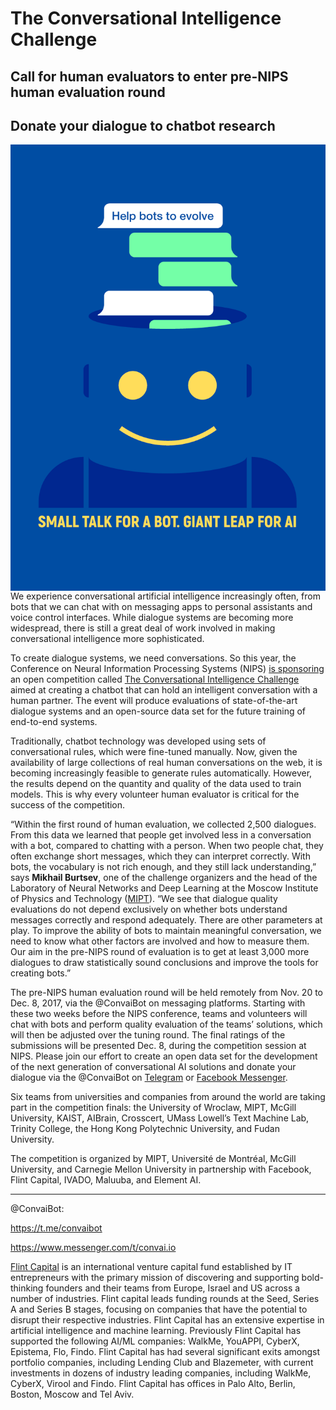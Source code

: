 # The Conversational Intelligence Challenge

## Call for human evaluators to enter pre-NIPS human evaluation round

## Donate your dialogue to chatbot research

<img style="float: right;" src="press_poster.png" style="width: 150px;"/>
We experience conversational artificial intelligence increasingly often, from bots that we can chat with on messaging apps 
to personal assistants and voice control interfaces. While dialogue systems are becoming more widespread, there is still a 
great deal of work involved in making conversational intelligence more sophisticated.

To create dialogue systems, we need conversations. So this year, the Conference on Neural Information Processing Systems 
(NIPS) [is sponsoring](https://nips.cc/Conferences/2017/Schedule?showEvent=8748) an open competition called [The Conversational Intelligence Challenge](http://convai.io/) aimed at creating a chatbot that can hold an intelligent conversation with a human partner. The event will produce evaluations of state-of-the-art dialogue 
systems and an open-source data set for the future training of end-to-end systems.

Traditionally, chatbot technology was developed using sets of conversational rules, which were fine-tuned manually. Now, 
given the availability of large collections of real human conversations on the web, it is becoming increasingly feasible to 
generate rules automatically. However, the results depend on the quantity and quality of the data used to train models. 
This is why every volunteer human evaluator is critical for the success of the competition.

“Within the first round of human evaluation, we collected 2,500 dialogues. From this data we learned that people get 
involved less in a conversation with a bot, compared to chatting with a person. When two people chat, they often exchange 
short messages, which they can interpret correctly. With bots, the vocabulary is not rich enough, and they still lack 
understanding,” says __Mikhail Burtsev__, one of the challenge organizers and the head of the Laboratory of Neural Networks and 
Deep Learning at the Moscow Institute of Physics and Technology ([MIPT](https://mipt.ru/english/)). “We see that dialogue quality evaluations do not 
depend exclusively on whether bots understand messages correctly and respond adequately. There are other parameters at play. 
To improve the ability of bots to maintain meaningful conversation, we need to know what other factors are involved and how 
to measure them. Our aim in the pre-NIPS round of evaluation is to get at least 3,000 more dialogues to draw statistically 
sound conclusions and improve the tools for creating bots.”

The pre-NIPS human evaluation round will be held remotely from Nov. 20 to Dec. 8, 2017, via the @ConvaiBot on messaging 
platforms. Starting with these two weeks before the NIPS conference, teams and volunteers will chat with bots and perform 
quality evaluation of the teams’ solutions, which will then be adjusted over the tuning round. The final ratings of the 
submissions will be presented Dec. 8, during the competition session at NIPS. Please join our effort to create an open 
data set for the development of the next generation of conversational AI solutions and donate your dialogue via the 
@ConvaiBot on [Telegram](https://t.me/convaibot) or [Facebook Messenger](https://www.messenger.com/t/convai.io).

Six teams from universities and companies from around the world are taking part in the competition finals: the University 
of Wroclaw, MIPT, McGill University, KAIST, AIBrain, Crosscert, UMass Lowell’s Text Machine Lab, Trinity College, the Hong 
Kong Polytechnic University, and Fudan University.

The competition is organized by MIPT, Université de Montréal, McGill University, and Carnegie Mellon University in 
partnership with Facebook, Flint Capital, IVADO, Maluuba, and Element AI.

*****
@ConvaiBot:

https://t.me/convaibot

https://www.messenger.com/t/convai.io

[Flint Capital](http://www.flintcap.com) is an international venture capital fund established by IT entrepreneurs with the primary mission of 
discovering and supporting bold-thinking founders and their teams from Europe, Israel and US across a number of 
industries. Flint capital leads funding rounds at the Seed, Series A and Series B stages, focusing on companies that have 
the potential to disrupt their respective industries. Flint Capital has an extensive expertise in artificial intelligence 
and machine learning. Previously Flint Capital has supported the following AI/ML companies: WalkMe, YouAPPI, CyberX, 
Epistema, Flo, Findo. Flint Capital has had several significant exits amongst portfolio companies, including Lending Club 
and Blazemeter, with current investments in dozens of industry leading companies, including WalkMe, CyberX, Virool and 
Findo. Flint Capital has offices in Palo Alto, Berlin, Boston, Moscow and Tel Aviv.
